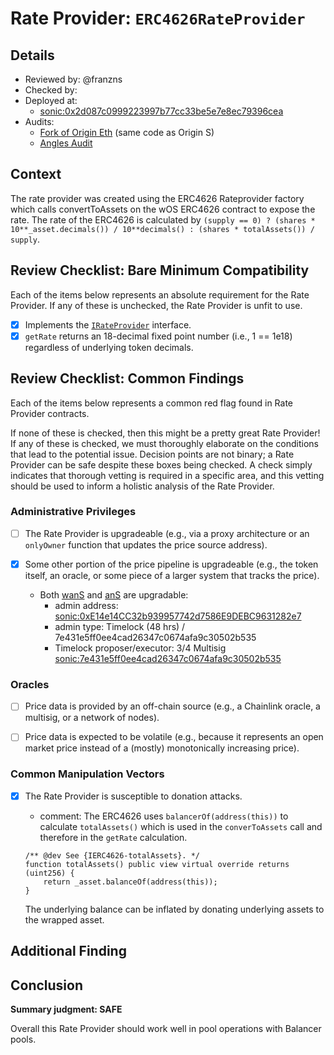# Rate Provider: `ERC4626RateProvider`

## Details
- Reviewed by: @franzns
- Checked by: 
- Deployed at:
    - [sonic:0x2d087c0999223997b77cc33be5e7e8ec79396cea](https://sonicscan.org/address/0x2d087c0999223997b77cc33be5e7e8ec79396cea#code)
- Audits:
    - [Fork of Origin Eth](https://docs.originprotocol.com/security-and-risk/audits) (same code as Origin S)
    - [Angles Audit](https://angles.gitbook.io/angles/audits)


## Context
 The rate provider was created using the ERC4626 Rateprovider factory which calls convertToAssets on the wOS ERC4626 contract to expose the rate. The rate of the ERC4626 is calculated by `(supply == 0) ? (shares * 10**_asset.decimals()) / 10**decimals() : (shares * totalAssets()) / supply`.

## Review Checklist: Bare Minimum Compatibility
Each of the items below represents an absolute requirement for the Rate Provider. If any of these is unchecked, the Rate Provider is unfit to use.

- [x] Implements the [`IRateProvider`](https://github.com/balancer/balancer-v2-monorepo/blob/bc3b3fee6e13e01d2efe610ed8118fdb74dfc1f2/pkg/interfaces/contracts/pool-utils/IRateProvider.sol) interface.
- [x] `getRate` returns an 18-decimal fixed point number (i.e., 1 == 1e18) regardless of underlying token decimals.

## Review Checklist: Common Findings
Each of the items below represents a common red flag found in Rate Provider contracts.

If none of these is checked, then this might be a pretty great Rate Provider! If any of these is checked, we must thoroughly elaborate on the conditions that lead to the potential issue. Decision points are not binary; a Rate Provider can be safe despite these boxes being checked. A check simply indicates that thorough vetting is required in a specific area, and this vetting should be used to inform a holistic analysis of the Rate Provider.

### Administrative Privileges
- [ ] The Rate Provider is upgradeable (e.g., via a proxy architecture or an `onlyOwner` function that updates the price source address).

- [x] Some other portion of the price pipeline is upgradeable (e.g., the token itself, an oracle, or some piece of a larger system that tracks the price).
    - Both [wanS](https://sonicscan.org/address/0xfA85Fe5A8F5560e9039C04f2b0a90dE1415aBD70) and [anS](https://sonicscan.org/address/0x0C4E186Eae8aCAA7F7de1315D5AD174BE39Ec987) are upgradable:
        - admin address: [sonic:0xE14e14CC32b939957742d7586E9DEBC9631282e7](https://sonicscan.org/address/0xE14e14CC32b939957742d7586E9DEBC9631282e7)
        - admin type: Timelock (48 hrs) / 7e431e5ff0ee4cad26347c0674afa9c30502b535
        - Timelock proposer/executor: 3/4 Multisig [sonic:7e431e5ff0ee4cad26347c0674afa9c30502b535](https://sonicscan.org/address/7e431e5ff0ee4cad26347c0674afa9c30502b535)



### Oracles
- [ ] Price data is provided by an off-chain source (e.g., a Chainlink oracle, a multisig, or a network of nodes).

- [ ] Price data is expected to be volatile (e.g., because it represents an open market price instead of a (mostly) monotonically increasing price).

### Common Manipulation Vectors
- [x] The Rate Provider is susceptible to donation attacks.
    - comment: The ERC4626 uses `balancerOf(address(this))` to calculate `totalAssets()` which is used in the `converToAssets` call and therefore in the `getRate` calculation.

    ```solidity
    /** @dev See {IERC4626-totalAssets}. */
    function totalAssets() public view virtual override returns (uint256) {
        return _asset.balanceOf(address(this));
    }
    ```

    The underlying balance can be inflated by donating underlying assets to the wrapped asset.

## Additional Finding


## Conclusion
**Summary judgment: SAFE**

Overall this Rate Provider should work well in pool operations with Balancer pools. 
